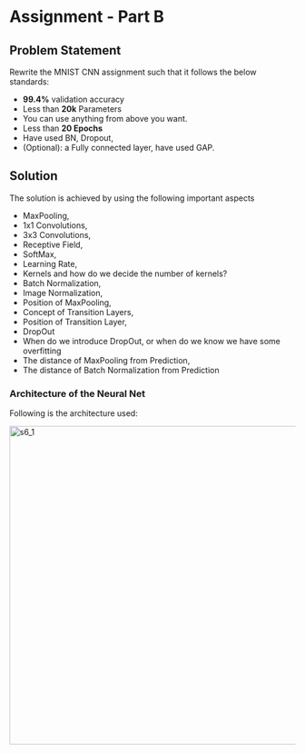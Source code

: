 # Assignment - Part B

## Problem Statement
Rewrite the MNIST CNN assignment such that it follows the below standards:

- **99.4%** validation accuracy
- Less than **20k** Parameters
- You can use anything from above you want. 
- Less than **20 Epochs**
- Have used BN, Dropout,
- (Optional): a Fully connected layer, have used GAP.

## Solution
The solution is achieved by using the following important aspects

- MaxPooling,
- 1x1 Convolutions,
- 3x3 Convolutions,
- Receptive Field,
- SoftMax,
- Learning Rate,
- Kernels and how do we decide the number of kernels?
- Batch Normalization,
- Image Normalization,
- Position of MaxPooling,
- Concept of Transition Layers,
- Position of Transition Layer,
- DropOut
- When do we introduce DropOut, or when do we know we have some overfitting
- The distance of MaxPooling from Prediction,
- The distance of Batch Normalization from Prediction

### Architecture of the Neural Net
Following is the architecture used:

<img width="561" alt="s6_1" src="https://github.com/divyamarora910/deep-learning-school-of-ai/assets/22102468/2e0d39fe-b7da-4e14-b1ff-98d3acaa89e3">
